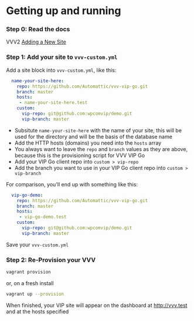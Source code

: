 # Getting up and running

### Step 0: Read the docs

VVV2 [Adding a New Site](https://varyingvagrantvagrants.org/docs/en-US/adding-a-new-site/)

### Step 1: Add your site to  `vvv-custom.yml`

Add a site block into `vvv-custom.yml`, like this:

``` yml
  name-your-site-here: 
    repo: https://github.com/Automattic/vvv-vip-go.git
    branch: master
    hosts: 
     - name-your-site-here.test
    custom:
      vip-repo: git@github.com:wpcomvip/demo.git
      vip-branch: master
```

* Subsitute `name-your-site-here` with the name of your site, this will be used for the directory and will be the basis of the database name
* Add the HTTP hosts (domains) you need into the `hosts` array
* You always want to leave the `repo` and `branch` values as they are above, because this is the provisioning script for VVV VIP Go
* Add your VIP Go client repo into `custom > vip-repo`
* Add the branch you want to use in your VIP Go client repo into `custom > vip-branch`

For comparison, you'll end up with something like this:

``` yml
  vip-go-demo: 
    repo: https://github.com/Automattic/vvv-vip-go.git
    branch: master
    hosts: 
     - vip-go-demo.test
    custom:
      vip-repo: git@github.com:wpcomvip/demo.git
      vip-branch: master
```

Save your `vvv-custom.yml`

### Step 2: Re-Provision your VVV

``` bash
vagrant provision
```

or, on a fresh install

``` bash
vagrant up --provision
```

When finished, your VIP site will appear on the dashboard at http://vvv.test and at the hosts specified
